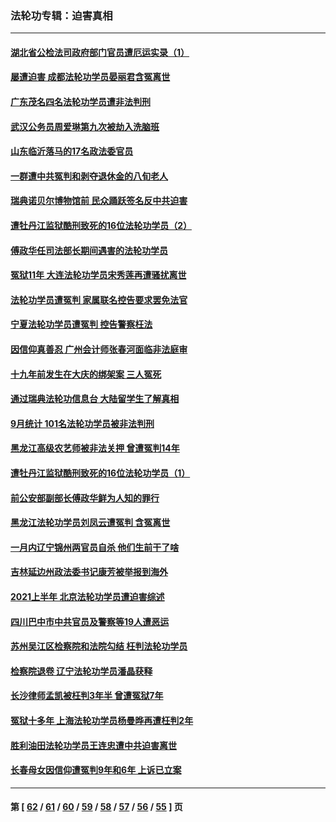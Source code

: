 ### 法轮功专辑：迫害真相
---
#### [湖北省公检法司政府部门官员遭厄运实录（1）](../../pages/nf4379/n13302225.md?10160430) 
#### [屡遭迫害 成都法轮功学员晏丽君含冤离世](../../pages/nf4379/n13304194.md?10160430) 
#### [广东茂名四名法轮功学员遭非法判刑](../../pages/nf4379/n13302552.md?10160430) 
#### [武汉公务员周爱琳第九次被劫入洗脑班](../../pages/nf4379/n13301590.md?10160430) 
#### [山东临沂落马的17名政法委官员](../../pages/nf4379/n13299770.md?10160430) 
#### [一群遭中共冤判和剥夺退休金的八旬老人](../../pages/nf4379/n13299080.md?10160430) 
#### [瑞典诺贝尔博物馆前 民众踊跃签名反中共迫害](../../pages/nf4379/n13296860.md?10160430) 
#### [遭牡丹江监狱酷刑致死的16位法轮功学员（2）](../../pages/nf4379/n13295023.md?10160430) 
#### [傅政华任司法部长期间遇害的法轮功学员](../../pages/nf4379/n13288173.md?10160430) 
#### [冤狱11年 大连法轮功学员宋秀莲再遭骚扰离世](../../pages/nf4379/n13288840.md?10160430) 
#### [法轮功学员遭冤判 家属联名控告要求罢免法官](../../pages/nf4379/n13285601.md?10160430) 
#### [宁夏法轮功学员遭冤判 控告警察枉法](../../pages/nf4379/n13286925.md?10160430) 
#### [因信仰真善忍 广州会计师张春河面临非法庭审](../../pages/nf4379/n13283860.md?10160430) 
#### [十九年前发生在大庆的绑架案 三人冤死](../../pages/nf4379/n13284148.md?10160430) 
#### [通过瑞典法轮功信息台 大陆留学生了解真相](../../pages/nf4379/n13283471.md?10160430) 
#### [9月统计 101名法轮功学员被非法判刑](../../pages/nf4379/n13282958.md?10160430) 
#### [黑龙江高级农艺师被非法关押 曾遭冤判14年](../../pages/nf4379/n13281157.md?10160430) 
#### [遭牡丹江监狱酷刑致死的16位法轮功学员（1）](../../pages/nf4379/n13278476.md?10160430) 
#### [前公安部副部长傅政华鲜为人知的罪行](../../pages/nf4379/n13280381.md?10160430) 
#### [黑龙江法轮功学员刘凤云遭冤判 含冤离世](../../pages/nf4379/n13278109.md?10160430) 
#### [一月内辽宁锦州两官员自杀 他们生前干了啥](../../pages/nf4379/n13278649.md?10160430) 
#### [吉林延边州政法委书记康芳被举报到海外](../../pages/nf4379/n13274896.md?10160430) 
#### [2021上半年 北京法轮功学员遭迫害综述](../../pages/nf4379/n13274200.md?10160430) 
#### [四川巴中市中共官员及警察等19人遭恶运](../../pages/nf4379/n13272220.md?10160430) 
#### [苏州吴江区检察院和法院勾结 枉判法轮功学员](../../pages/nf4379/n13269731.md?10160430) 
#### [检察院退卷 辽宁法轮功学员潘晶获释](../../pages/nf4379/n13269553.md?10160430) 
#### [长沙律师孟凯被枉判3年半 曾遭冤狱7年](../../pages/nf4379/n13269049.md?10160430) 
#### [冤狱十多年 上海法轮功学员杨曼晔再遭枉判2年](../../pages/nf4379/n13267202.md?10160430) 
#### [胜利油田法轮功学员王连忠遭中共迫害离世](../../pages/nf4379/n13267046.md?10160430) 
#### [长春母女因信仰遭冤判9年和6年 上诉已立案](../../pages/nf4379/n13264638.md?10160430) 

---
#### 第 [ [62](./62.md?10160430) / [61](./61.md?10160430) / [60](./60.md?10160430) / [59](./59.md?10160430) / [58](./58.md?10160430) / [57](./57.md?10160430) / [56](./56.md?10160430) / [55](./55.md?10160430) ] 页
